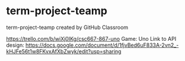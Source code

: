 # term-project-teamp

term-project-teamp created by GitHub Classroom

https://trello.com/b/wiXj0IKg/csc667-867-uno
Game: Uno
Link to API design: https://docs.google.com/document/d/1fjvBed6uF833A-2vn2_-kHJFe56t1w8FKvxAfXbZwyk/edit?usp=sharing

